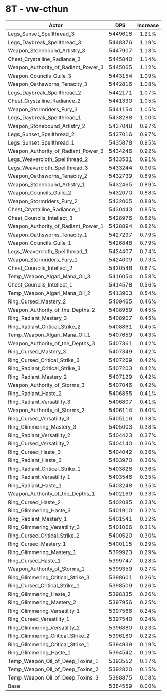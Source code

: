 # 8T - vw-cthun
| Actor | DPS | Increase |
|---|:---:|:---:|
|Legs_Sunset_Spellthread_3|5449618|1.21%|
|Legs_Daybreak_Spellthread_3|5448376|1.19%|
|Weapon_Stonebound_Artistry_3|5447907|1.18%|
|Chest_Crystalline_Radiance_3|5445840|1.14%|
|Weapon_Authority_of_Radiant_Power_3|5445065|1.12%|
|Weapon_Councils_Guile_3|5443154|1.09%|
|Weapon_Oathsworns_Tenacity_3|5442816|1.08%|
|Legs_Daybreak_Spellthread_2|5442171|1.07%|
|Chest_Crystalline_Radiance_2|5441330|1.05%|
|Weapon_Stormriders_Fury_3|5441154|1.05%|
|Legs_Daybreak_Spellthread_1|5438288|1.00%|
|Weapon_Stonebound_Artistry_2|5437048|0.97%|
|Legs_Sunset_Spellthread_2|5437016|0.97%|
|Legs_Sunset_Spellthread_1|5435878|0.95%|
|Weapon_Authority_of_Radiant_Power_2|5434246|0.92%|
|Legs_Weavercloth_Spellthread_2|5433531|0.91%|
|Legs_Weavercloth_Spellthread_3|5433244|0.90%|
|Weapon_Oathsworns_Tenacity_2|5432739|0.89%|
|Weapon_Stonebound_Artistry_1|5432465|0.89%|
|Weapon_Councils_Guile_2|5432070|0.88%|
|Weapon_Stormriders_Fury_2|5432005|0.88%|
|Chest_Crystalline_Radiance_1|5430443|0.85%|
|Chest_Councils_Intellect_3|5428976|0.82%|
|Weapon_Authority_of_Radiant_Power_1|5428894|0.82%|
|Weapon_Oathsworns_Tenacity_1|5427297|0.79%|
|Weapon_Councils_Guile_1|5426848|0.79%|
|Legs_Weavercloth_Spellthread_1|5424407|0.74%|
|Weapon_Stormriders_Fury_1|5424009|0.73%|
|Chest_Councils_Intellect_2|5420546|0.67%|
|Temp_Weapon_Algari_Mana_Oil_3|5416054|0.58%|
|Chest_Councils_Intellect_1|5414578|0.56%|
|Temp_Weapon_Algari_Mana_Oil_2|5413903|0.54%|
|Ring_Cursed_Mastery_2|5409465|0.46%|
|Weapon_Authority_of_the_Depths_2|5408959|0.45%|
|Ring_Radiant_Mastery_3|5408907|0.45%|
|Ring_Radiant_Critical_Strike_2|5408861|0.45%|
|Temp_Weapon_Algari_Mana_Oil_1|5407659|0.43%|
|Weapon_Authority_of_the_Depths_3|5407361|0.42%|
|Ring_Cursed_Mastery_3|5407349|0.42%|
|Ring_Cursed_Critical_Strike_3|5407269|0.42%|
|Ring_Radiant_Critical_Strike_3|5407203|0.42%|
|Ring_Radiant_Mastery_2|5407129|0.42%|
|Weapon_Authority_of_Storms_3|5407046|0.42%|
|Ring_Radiant_Haste_2|5406855|0.41%|
|Ring_Radiant_Versatility_3|5406807|0.41%|
|Weapon_Authority_of_Storms_2|5406114|0.40%|
|Ring_Cursed_Versatility_3|5405116|0.38%|
|Ring_Glimmering_Mastery_3|5405003|0.38%|
|Ring_Radiant_Versatility_2|5404423|0.37%|
|Ring_Cursed_Versatility_2|5404140|0.36%|
|Ring_Cursed_Haste_3|5404042|0.36%|
|Ring_Radiant_Haste_3|5403970|0.36%|
|Ring_Radiant_Critical_Strike_1|5403828|0.36%|
|Ring_Radiant_Versatility_1|5403546|0.35%|
|Ring_Radiant_Haste_1|5403248|0.35%|
|Weapon_Authority_of_the_Depths_1|5402169|0.33%|
|Ring_Cursed_Haste_2|5402085|0.33%|
|Ring_Glimmering_Haste_3|5401910|0.32%|
|Ring_Radiant_Mastery_1|5401541|0.32%|
|Ring_Glimmering_Versatility_3|5401066|0.31%|
|Ring_Cursed_Critical_Strike_2|5400520|0.30%|
|Ring_Cursed_Mastery_1|5400115|0.29%|
|Ring_Glimmering_Mastery_1|5399923|0.29%|
|Ring_Cursed_Haste_1|5399747|0.28%|
|Weapon_Authority_of_Storms_1|5399359|0.27%|
|Ring_Glimmering_Critical_Strike_3|5398601|0.26%|
|Ring_Cursed_Critical_Strike_1|5398509|0.26%|
|Ring_Glimmering_Haste_2|5398335|0.26%|
|Ring_Glimmering_Mastery_2|5397956|0.25%|
|Ring_Glimmering_Versatility_1|5397566|0.24%|
|Ring_Cursed_Versatility_1|5397540|0.24%|
|Ring_Glimmering_Versatility_2|5396880|0.23%|
|Ring_Glimmering_Critical_Strike_2|5396160|0.22%|
|Ring_Glimmering_Critical_Strike_1|5394939|0.19%|
|Ring_Glimmering_Haste_1|5394542|0.19%|
|Temp_Weapon_Oil_of_Deep_Toxins_1|5393552|0.17%|
|Temp_Weapon_Oil_of_Deep_Toxins_2|5392820|0.15%|
|Temp_Weapon_Oil_of_Deep_Toxins_3|5388875|0.08%|
|Base|5384559|0.00%|

